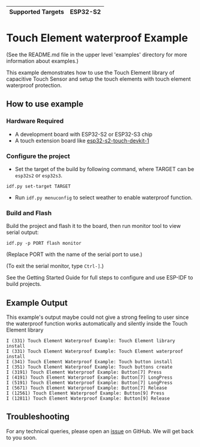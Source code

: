 | Supported Targets | ESP32-S2 |
| ----------------- | -------- |

# Touch Element waterproof Example

(See the README.md file in the upper level 'examples' directory for more information about examples.)

This example demonstrates how to use the Touch Element library of capacitive Touch Sensor and setup the touch elements with touch element waterproof protection.

## How to use example

### Hardware Required

* A development board with ESP32-S2 or ESP32-S3 chip
* A touch extension board like [esp32-s2-touch-devkit-1](https://docs.espressif.com/projects/espressif-esp-dev-kits/en/latest/esp32s2/esp32-s2-touch-devkit-1/user_guide.html)

### Configure the project

* Set the target of the build by following command, where TARGET can be `esp32s2` or `esp32s3`.
```
idf.py set-target TARGET
```
* Run `idf.py menuconfig` to select weather to enable waterproof function.

### Build and Flash

Build the project and flash it to the board, then run monitor tool to view serial output:

```
idf.py -p PORT flash monitor
```

(Replace PORT with the name of the serial port to use.)

(To exit the serial monitor, type ``Ctrl-]``.)

See the Getting Started Guide for full steps to configure and use ESP-IDF to build projects.

## Example Output

This example's output maybe could not give a strong feeling to user since the waterproof function works
automatically and silently inside the Touch Element library

```
I (331) Touch Element Waterproof Example: Touch Element library install
I (331) Touch Element Waterproof Example: Touch Element waterproof install
I (341) Touch Element Waterproof Example: Touch button install
I (351) Touch Element Waterproof Example: Touch buttons create
I (3191) Touch Element Waterproof Example: Button[7] Press
I (4191) Touch Element Waterproof Example: Button[7] LongPress
I (5191) Touch Element Waterproof Example: Button[7] LongPress
I (5671) Touch Element Waterproof Example: Button[7] Release
I (12561) Touch Element Waterproof Example: Button[9] Press
I (12811) Touch Element Waterproof Example: Button[9] Release
```

## Troubleshooting

For any technical queries, please open an [issue](https://github.com/espressif/esp-idf/issues) on GitHub. We will get back to you soon.

